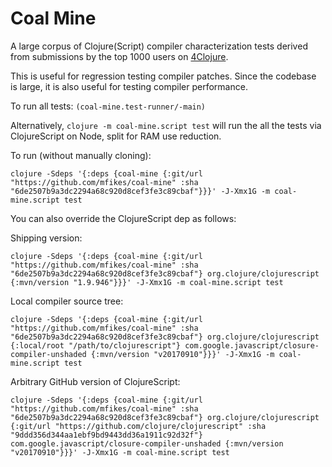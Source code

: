 # Coal Mine

A large corpus of Clojure(Script) compiler characterization tests derived from submissions by 
the top 1000 users on [4Clojure](http://www.4clojure.com).

This is useful for regression testing compiler patches. Since the codebase is large, it is also 
useful for testing compiler performance.

To run all tests: `(coal-mine.test-runner/-main)`

Alternatively, `clojure -m coal-mine.script test` will run the all the tests via ClojureScript on Node, split for 
RAM use reduction.

To run (without manually cloning):

```
clojure -Sdeps '{:deps {coal-mine {:git/url "https://github.com/mfikes/coal-mine" :sha "6de2507b9a3dc2294a68c920d8cef3fe3c89cbaf"}}}' -J-Xmx1G -m coal-mine.script test
```

You can also override the ClojureScript dep as follows:

Shipping version:

```
clojure -Sdeps '{:deps {coal-mine {:git/url "https://github.com/mfikes/coal-mine" :sha "6de2507b9a3dc2294a68c920d8cef3fe3c89cbaf"} org.clojure/clojurescript {:mvn/version "1.9.946"}}}' -J-Xmx1G -m coal-mine.script test
```

Local compiler source tree:

```
clojure -Sdeps '{:deps {coal-mine {:git/url "https://github.com/mfikes/coal-mine" :sha "6de2507b9a3dc2294a68c920d8cef3fe3c89cbaf"} org.clojure/clojurescript {:local/root "/path/to/clojurescript"} com.google.javascript/closure-compiler-unshaded {:mvn/version "v20170910"}}}' -J-Xmx1G -m coal-mine.script test
```

Arbitrary GitHub version of ClojureScript:

```
clojure -Sdeps '{:deps {coal-mine {:git/url "https://github.com/mfikes/coal-mine" :sha "6de2507b9a3dc2294a68c920d8cef3fe3c89cbaf"} org.clojure/clojurescript {:git/url "https://github.com/clojure/clojurescript" :sha "9ddd356d344aa1ebf9bd9443dd36a1911c92d32f"} com.google.javascript/closure-compiler-unshaded {:mvn/version "v20170910"}}}' -J-Xmx1G -m coal-mine.script test
```
